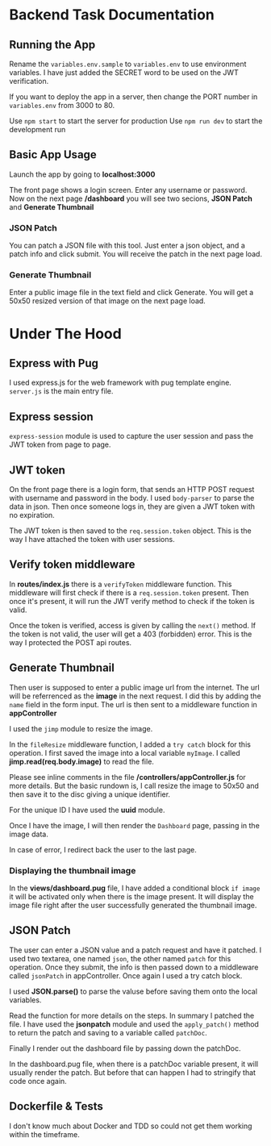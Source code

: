 # Backend Task Documentation

## Running the App

Rename the `variables.env.sample` to `variables.env` to use environment variables. I have just added the SECRET word to be used on the JWT verification.

If you want to deploy the app in a server, then change the PORT number in `variables.env` from 3000 to 80.

Use `npm start` to start the server for production
Use `npm run dev` to start the development run

## Basic App Usage

Launch the app by going to **localhost:3000**

The front page shows a login screen. Enter any username or password. Now on the next page **/dashboard** you will see two secions, **JSON Patch** and **Generate Thumbnail**

### JSON Patch

You can patch a JSON file with this tool. Just enter a json object, and a patch info and click submit. You will receive the patch in the next page load.

### Generate Thumbnail

Enter a public image file in the text field and click Generate. You will get a 50x50 resized version of that image on the next page load.

# Under The Hood

## Express with Pug

I used express.js for the web framework with pug template engine. `server.js` is the main entry file.

## Express session

`express-session` module is used to capture the user session and pass the JWT token from page to page.

## JWT token

On the front page there is a login form, that sends an HTTP POST request with username and password in the body. I used `body-parser` to parse the data in json. Then once someone logs in, they are given a JWT token with no expiration.

The JWT token is then saved to the `req.session.token` object. This is the way I have attached the token with user sessions.

## Verify token middleware

In **routes/index.js** there is a `verifyToken` middleware function. This middleware will first check if there is a `req.session.token` present. Then once it's present, it will run the JWT verify method to check if the token is valid.

Once the token is verified, access is given by calling the `next()` method. If the token is not valid, the user will get a 403 (forbidden) error. This is the way I protected the POST api routes.

## Generate Thumbnail

Then user is supposed to enter a public image url from the internet. The url will be referrenced as the **image** in the next request. I did this by adding the `name` field in the form input. The url is then sent to a middleware function in **appController**

I used the `jimp` module to resize the image.

In the `fileResize` middleware function, I added a `try catch` block for this operation. I first saved the image into a local variable `myImage`. I called **jimp.read(req.body.image)** to read the file.

Please see inline comments in the file **/controllers/appController.js** for more details. But the basic rundown is, I call resize the image to 50x50 and then save it to the disc giving a unique identifier.

For the unique ID I have used the **uuid** module.

Once I have the image, I will then render the `Dashboard` page, passing in the image data.

In case of error, I redirect back the user to the last page.

### Displaying the thumbnail image

In the **views/dashboard.pug** file, I have added a conditional block `if image` it will be activated only when there is the image present. It will display the image file right after the user successfully generated the thumbnail image.

## JSON Patch

The user can enter a JSON value and a patch request and have it patched. I used two textarea, one named `json`, the other named `patch` for this operation. Once they submit, the info is then passed down to a middleware called `jsonPatch` in appController. Once again I used a try catch block.

I used **JSON.parse()** to parse the valuse before saving them onto the local variables.

Read the function for more details on the steps. In summary I patched the file. I have used the **jsonpatch** module and used the `apply_patch()` method to return the patch and saving to a variable called `patchDoc`.

Finally I render out the dashboard file by passing down the patchDoc.

In the dashboard.pug file, when there is a patchDoc variable present, it will usually render the patch. But before that can happen I had to stringify that code once again.

## Dockerfile & Tests

I don't know much about Docker and TDD so could not get them working within the timeframe.
